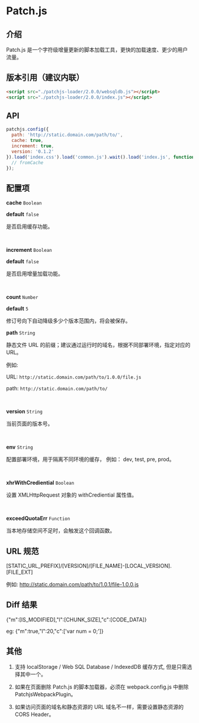 # Patch.js

## 介绍

Patch.js 是一个字符级增量更新的脚本加载工具，更快的加载速度、更少的用户流量。

## 版本引用（建议内联）

```html
<script src="./patchjs-loader/2.0.0/websqldb.js"></script>
<script src="./patchjs-loader/2.0.0/index.js"></script>
```

## API 

```js
patchjs.config({
  path: 'http://static.domain.com/path/to/',
  cache: true,
  increment: true,
  version: '0.1.2'
}).load('index.css').load('common.js').wait().load('index.js', function (url, fromCache) {
  // fromCache 
});
```

## 配置项

**cache** `Boolean`

**default** `false`

是否启用缓存功能。

<br/>

**increment** `Boolean`

**default** `false`

是否启用增量加载功能。

<br/>

**count** `Number`

**default** `5`

修订号向下自动降级多少个版本范围内，将会被保存。
<br/>

**path** `String`

静态文件 URL 的前缀；建议通过运行时的域名，根据不同部署环境，指定对应的 URL。 

例如: 

URL: `http://static.domain.com/path/to/1.0.0/file.js`

path: `http://static.domain.com/path/to/`

<br/>

**version** `String`

当前页面的版本号。

<br/>

**env** `String`

配置部署环境，用于隔离不同环境的缓存， 例如： dev, test, pre, prod。

<br/>

**xhrWithCrediential** `Boolean`

设置 XMLHttpRequest 对象的 withCrediential 属性值。

<br/>

**exceedQuotaErr** `Function`

当本地存储空间不足时，会触发这个回调函数。

## URL 规范

[STATIC_URL_PREFIX]/[VERSION]/[FILE_NAME]-[LOCAL_VERSION].[FILE_EXT]

例如: http://static.domain.com/path/to/1.0.1/file-1.0.0.js

## Diff 结果

{"m":[IS_MODIFIED],"l":[CHUNK_SIZE],"c":[CODE_DATA]}

eg: {"m":true,"l":20,"c":['var num = 0;']}

## 其他

1. 支持 localStorage / Web SQL Database / IndexedDB 缓存方式, 但是只需选择其中一个。

2. 如果在页面删除 Patch.js 的脚本加载器，必须在 webpack.config.js 中删除 PatchjsWebpackPlugin。

3. 如果访问页面的域名和静态资源的 URL 域名不一样，需要设置静态资源的 CORS Header。
 


